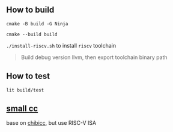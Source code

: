 ## How to build

`cmake -B build -G Ninja`

`cmake --build build`

`./install-riscv.sh` to install `riscv` toolchain

> Build debug version llvm, then export toolchain binary path

## How to test

`lit build/test`


## [small cc](src/smallcc)

base on [chibicc](https://github.com/rui314/chibicc), but use RISC-V ISA
